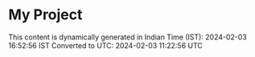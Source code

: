 # My Project

This content is dynamically generated in Indian Time (IST): 2024-02-03 16:52:56 IST
Converted to UTC: 2024-02-03 11:22:56 UTC
